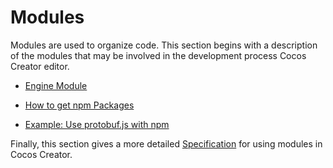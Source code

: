 # Modules

Modules are used to organize code. This section begins with a description of the modules that may be involved in the development process Cocos Creator editor.

- [Engine Module](./engine.md)

- [How to get npm Packages](./config.md)

- [Example: Use protobuf.js with npm](./example-protobufjs.md)

Finally, this section gives a more detailed [Specification](./spec.md) for using modules in Cocos Creator.
